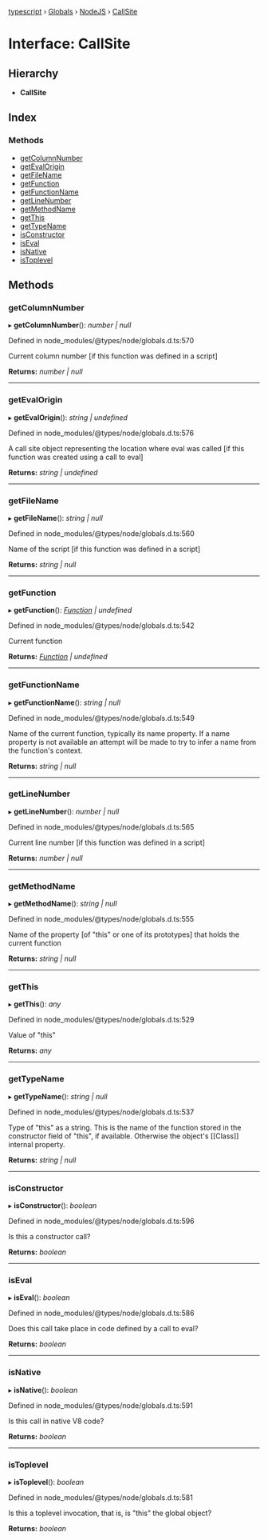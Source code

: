 [typescript](../README.md) › [Globals](../globals.md) › [NodeJS](../modules/nodejs.md) › [CallSite](nodejs.callsite.md)

# Interface: CallSite

## Hierarchy

* **CallSite**

## Index

### Methods

* [getColumnNumber](nodejs.callsite.md#getcolumnnumber)
* [getEvalOrigin](nodejs.callsite.md#getevalorigin)
* [getFileName](nodejs.callsite.md#getfilename)
* [getFunction](nodejs.callsite.md#getfunction)
* [getFunctionName](nodejs.callsite.md#getfunctionname)
* [getLineNumber](nodejs.callsite.md#getlinenumber)
* [getMethodName](nodejs.callsite.md#getmethodname)
* [getThis](nodejs.callsite.md#getthis)
* [getTypeName](nodejs.callsite.md#gettypename)
* [isConstructor](nodejs.callsite.md#isconstructor)
* [isEval](nodejs.callsite.md#iseval)
* [isNative](nodejs.callsite.md#isnative)
* [isToplevel](nodejs.callsite.md#istoplevel)

## Methods

###  getColumnNumber

▸ **getColumnNumber**(): *number | null*

Defined in node_modules/@types/node/globals.d.ts:570

Current column number [if this function was defined in a script]

**Returns:** *number | null*

___

###  getEvalOrigin

▸ **getEvalOrigin**(): *string | undefined*

Defined in node_modules/@types/node/globals.d.ts:576

A call site object representing the location where eval was called
[if this function was created using a call to eval]

**Returns:** *string | undefined*

___

###  getFileName

▸ **getFileName**(): *string | null*

Defined in node_modules/@types/node/globals.d.ts:560

Name of the script [if this function was defined in a script]

**Returns:** *string | null*

___

###  getFunction

▸ **getFunction**(): *[Function](function.md) | undefined*

Defined in node_modules/@types/node/globals.d.ts:542

Current function

**Returns:** *[Function](function.md) | undefined*

___

###  getFunctionName

▸ **getFunctionName**(): *string | null*

Defined in node_modules/@types/node/globals.d.ts:549

Name of the current function, typically its name property.
If a name property is not available an attempt will be made to try
to infer a name from the function's context.

**Returns:** *string | null*

___

###  getLineNumber

▸ **getLineNumber**(): *number | null*

Defined in node_modules/@types/node/globals.d.ts:565

Current line number [if this function was defined in a script]

**Returns:** *number | null*

___

###  getMethodName

▸ **getMethodName**(): *string | null*

Defined in node_modules/@types/node/globals.d.ts:555

Name of the property [of "this" or one of its prototypes] that holds
the current function

**Returns:** *string | null*

___

###  getThis

▸ **getThis**(): *any*

Defined in node_modules/@types/node/globals.d.ts:529

Value of "this"

**Returns:** *any*

___

###  getTypeName

▸ **getTypeName**(): *string | null*

Defined in node_modules/@types/node/globals.d.ts:537

Type of "this" as a string.
This is the name of the function stored in the constructor field of
"this", if available.  Otherwise the object's [[Class]] internal
property.

**Returns:** *string | null*

___

###  isConstructor

▸ **isConstructor**(): *boolean*

Defined in node_modules/@types/node/globals.d.ts:596

Is this a constructor call?

**Returns:** *boolean*

___

###  isEval

▸ **isEval**(): *boolean*

Defined in node_modules/@types/node/globals.d.ts:586

Does this call take place in code defined by a call to eval?

**Returns:** *boolean*

___

###  isNative

▸ **isNative**(): *boolean*

Defined in node_modules/@types/node/globals.d.ts:591

Is this call in native V8 code?

**Returns:** *boolean*

___

###  isToplevel

▸ **isToplevel**(): *boolean*

Defined in node_modules/@types/node/globals.d.ts:581

Is this a toplevel invocation, that is, is "this" the global object?

**Returns:** *boolean*
